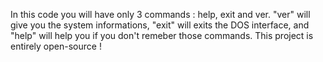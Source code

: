 In this code you will have only 3 commands : help, exit and ver.
"ver" will give you the system informations,
"exit" will exits the DOS interface,
and "help" will help you if you don't remeber those commands.
This project is entirely open-source !

